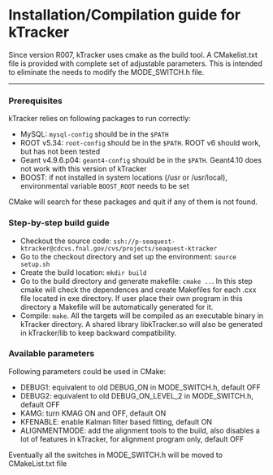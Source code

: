 # Installation/Compilation guide for kTracker

Since version R007, kTracker uses cmake as the build tool. A CMakelist.txt file is provided with complete set of adjustable parameters. This is intended to eliminate the needs to modify the MODE_SWITCH.h file.

***

### Prerequisites

kTracker relies on following packages to run correctly:
- MySQL: `mysql-config` should be in the `$PATH`
- ROOT v5.34: `root-config` should be in the `$PATH`. ROOT v6 should work, but has not been tested
- Geant v4.9.6.p04: `geant4-config` should be in the `$PATH`. Geant4.10 does not work with this version of kTracker
- BOOST: if not installed in system locations (/usr or /usr/local), environmental variable `BOOST_ROOT` needs to be set

CMake will search for these packages and quit if any of them is not found.

### Step-by-step build guide

- Checkout the source code: `ssh://p-seaquest-ktracker@cdcvs.fnal.gov/cvs/projects/seaquest-ktracker`
- Go to the checkout directory and set up the environment: `source setup.sh`
- Create the build location: `mkdir build`
- Go to the build directory and generate makefile: `cmake ..`. In this step cmake will check the dependences and create Makefiles for each .cxx file located in exe directory. If user place their own program in this directory a Makefile will be automatically generated for it.
- Compile: `make`. All the targets will be compiled as an executable binary in kTracker directory. A shared library libkTracker.so will also be generated in kTracker/lib to keep backward compatibility.

### Available parameters

Following parameters could be used in CMake:
- DEBUG1: equivalent to old DEBUG_ON in MODE_SWITCH.h, default OFF
- DEBUG2: equivalent to old DEBUG_ON_LEVEL_2 in MODE_SWITCH.h, default OFF
- KAMG: turn KMAG ON and OFF, default ON
- KFENABLE: enable Kalman filter based fitting, default ON
- ALIGNMENTMODE: add the alignment tools to the build, also disables a lot of features in kTracker, for alignment program only, default OFF

Eventually all the switches in MODE_SWITCH.h will be moved to CMakeList.txt file
